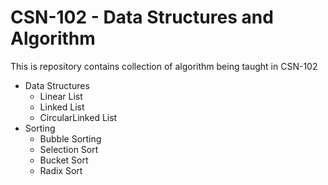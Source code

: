 # CSN-102 - Data Structures and Algorithm
This is repository contains collection of algorithm being taught in CSN-102

* Data Structures
    * Linear List
    * Linked List
    * CircularLinked List
* Sorting
    * Bubble Sorting
    * Selection Sort
    * Bucket Sort
    * Radix Sort
